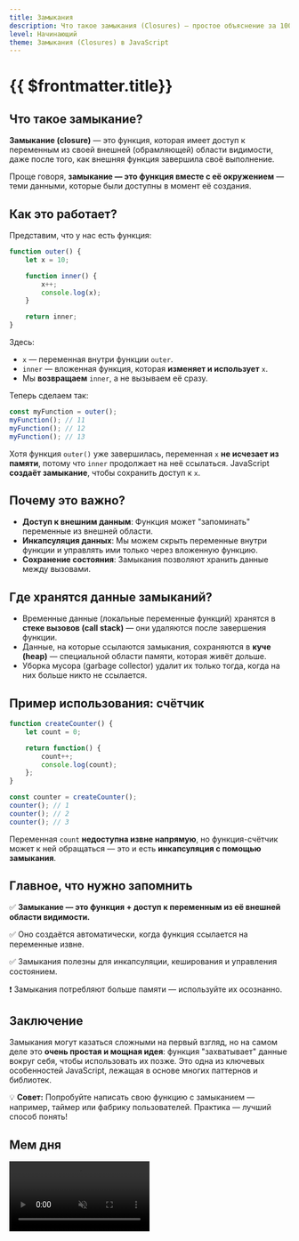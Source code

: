 ```yaml
---
title: Замыкания
description: Что такое замыкания (Closures) — простое объяснение за 100 секунд
level: Начинающий
theme: Замыкания (Closures) в JavaScript
---
```


# {{ $frontmatter.title}}

<ModernJsMeta :level="$frontmatter.level" :theme="$frontmatter.theme"/>

## Что такое замыкание?

**Замыкание (closure)** — это функция, которая имеет доступ к переменным из своей внешней (обрамляющей) области видимости, даже после того, как внешняя функция завершила своё выполнение.

Проще говоря, **замыкание — это функция вместе с её окружением** — теми данными, которые были доступны в момент её создания.

## Как это работает?

Представим, что у нас есть функция:

```javascript
function outer() {
    let x = 10;

    function inner() {
        x++;
        console.log(x);
    }

    return inner;
}
```

Здесь:
- `x` — переменная внутри функции `outer`.
- `inner` — вложенная функция, которая **изменяет и использует** `x`.
- Мы **возвращаем** `inner`, а не вызываем её сразу.

Теперь сделаем так:

```javascript
const myFunction = outer();
myFunction(); // 11
myFunction(); // 12
myFunction(); // 13
```

Хотя функция `outer()` уже завершилась, переменная `x` **не исчезает из памяти**, потому что `inner` продолжает на неё ссылаться. JavaScript **создаёт замыкание**, чтобы сохранить доступ к `x`.

## Почему это важно?

- **Доступ к внешним данным**: Функция может "запоминать" переменные из внешней области.
- **Инкапсуляция данных**: Мы можем скрыть переменные внутри функции и управлять ими только через вложенную функцию.
- **Сохранение состояния**: Замыкания позволяют хранить данные между вызовами.

## Где хранятся данные замыканий?

- Временные данные (локальные переменные функций) хранятся в **стеке вызовов (call stack)** — они удаляются после завершения функции.
- Данные, на которые ссылаются замыкания, сохраняются в **куче (heap)** — специальной области памяти, которая живёт дольше.
- Уборка мусора (garbage collector) удалит их только тогда, когда на них больше никто не ссылается.

## Пример использования: счётчик

```javascript
function createCounter() {
    let count = 0;

    return function() {
        count++;
        console.log(count);
    };
}

const counter = createCounter();
counter(); // 1
counter(); // 2
counter(); // 3
```

Переменная `count` **недоступна извне напрямую**, но функция-счётчик может к ней обращаться — это и есть **инкапсуляция с помощью замыкания**.

## Главное, что нужно запомнить

✅ **Замыкание — это функция + доступ к переменным из её внешней области видимости.**

✅ Оно создаётся автоматически, когда функция ссылается на переменные извне.

✅ Замыкания полезны для инкапсуляции, кеширования и управления состоянием.

❗ Замыкания потребляют больше памяти — используйте их осознанно.

## Заключение

Замыкания могут казаться сложными на первый взгляд, но на самом деле это **очень простая и мощная идея**: функция "захватывает" данные вокруг себя, чтобы использовать их позже. Это одна из ключевых особенностей JavaScript, лежащая в основе многих паттернов и библиотек.

💡 **Совет:** Попробуйте написать свою функцию с замыканием — например, таймер или фабрику пользователей. Практика — лучший способ понять!

## Мем дня

<video playsinline autoplay muted loop width="50%" src="/assets/modern-js/closures.mp4" type="video/mp4"/>
